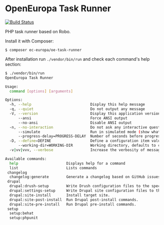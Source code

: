 # OpenEuropa Task Runner

[![Build Status](https://travis-ci.org/ec-europa/oe-task-runner.svg?branch=master)](https://travis-ci.org/ec-europa/oe-task-runner)

PHP task runner based on Robo.

Install it with Composer:

```
$ composer ec-europa/oe-task-runner
```

After installation run `./vendor/bin/run` and check each command's help section:

```bash
$ ./vendor/bin/run
OpenEuropa Task Runner 

Usage:
  command [options] [arguments]

Options:
  -h, --help                           Display this help message
  -q, --quiet                          Do not output any message
  -V, --version                        Display this application version
      --ansi                           Force ANSI output
      --no-ansi                        Disable ANSI output
  -n, --no-interaction                 Do not ask any interactive question
      --simulate                       Run in simulated mode (show what would have happened).
      --progress-delay=PROGRESS-DELAY  Number of seconds before progress bar is displayed in long-running task collections. Default: 2s. [default: 2]
  -D, --define=DEFINE                  Define a configuration item value. (multiple values allowed)
      --working-dir=WORKING-DIR        Working directory, defaults to current working directory. [default: "."]
  -v|vv|vvv, --verbose                 Increase the verbosity of messages: 1 for normal output, 2 for more verbose output and 3 for debug

Available commands:
  help                      Displays help for a command
  list                      Lists commands
 changelog
  changelog:generate        Generate a changelog based on GitHub issues and pull requests.
 drupal
  drupal:drush-setup        Write Drush configuration files to the specified directory.
  drupal:settings-setup     Write Drupal site configuration files to the specified directory.
  drupal:site-install       Install target site.
  drupal:site-post-install  Run Drupal post-install commands.
  drupal:site-pre-install   Run Drupal pre-install commands.
 setup
  setup:behat
  setup:phpunit
```
